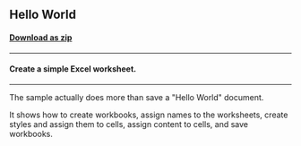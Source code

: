 ## Hello World
#### [Download as zip](https://grapecity.github.io/DownGit/#/home?url=https://github.com/GrapeCity/ComponentOne-WinForms-Samples/tree/master/NetFramework\Excel\CS\HelloWorld)
____
#### Create a simple Excel worksheet.
____
The sample actually does more than save a "Hello World" document.

It shows how to create workbooks, assign names to the worksheets, create styles and assign them to cells, assign content to cells, and save workbooks.
